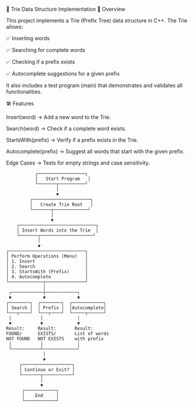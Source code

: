 📌 Trie Data Structure Implementation
📖 Overview

This project implements a Trie (Prefix Tree) data structure in C++.
The Trie allows:

✅ Inserting words

✅ Searching for complete words

✅ Checking if a prefix exists

✅ Autocomplete suggestions for a given prefix

It also includes a test program (main) that demonstrates and validates all functionalities.

🛠 Features

Insert(word) → Add a new word to the Trie.

Search(word) → Check if a complete word exists.

StartsWith(prefix) → Verify if a prefix exists in the Trie.

Autocomplete(prefix) → Suggest all words that start with the given prefix.

Edge Cases → Tests for empty strings and case sensitivity.

               ┌──────────────────┐
               │   Start Program   │
               └───────┬──────────┘
                       │
                       ▼
             ┌──────────────────────┐
             │   Create Trie Root   │
             └───────┬─────────────┘
                     │
                     ▼
        ┌─────────────────────────────┐
        │ Insert Words into the Trie  │
        └───────┬────────────────────┘
                │
                ▼
    ┌─────────────────────────────┐
    │ Perform Operations (Menu)   │
    │ 1. Insert                   │
    │ 2. Search                   │
    │ 3. StartsWith (Prefix)      │
    │ 4. Autocomplete             │
    └─────────────┬───────────────┘
                  │
     ┌────────────┼────────────┐
     ▼            ▼            ▼
    ┌────────┐  ┌────────┐  ┌────────────┐
    │ Search │  │ Prefix │  │Autocomplete│
    └───┬────┘  └───┬────┘  └─────┬──────┘
     │           │             │
     ▼           ▼             ▼
    Result:     Result:       Result:
    FOUND/      EXISTS/       List of words
    NOT FOUND   NOT EXISTS    with prefix
     │           │             │
     └───────────┴─────────────┘
                  │
                  ▼
         ┌───────────────────┐
         │ Continue or Exit? │
         └───────┬───────────┘
                 │
                 ▼
          ┌────────────┐
          │    End     │
          └────────────┘
